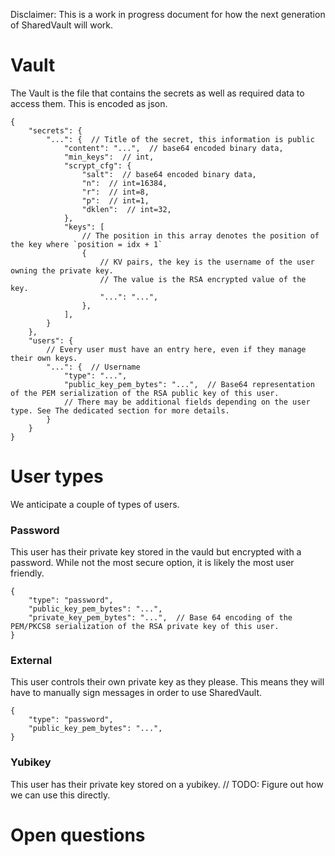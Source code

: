Disclaimer: This is a work in progress document for how the next generation of SharedVault will work.


# Vault

The Vault is the file that contains the secrets as well as required data to access them. This is encoded as json.

```jsonc
{
    "secrets": {
        "...": {  // Title of the secret, this information is public
            "content": "...",  // base64 encoded binary data,
            "min_keys":  // int,
            "scrypt_cfg": {
                "salt":  // base64 encoded binary data,
                "n":  // int=16384,
                "r":  // int=8,
                "p":  // int=1,
                "dklen":  // int=32,
            },
            "keys": [
                // The position in this array denotes the position of the key where `position = idx + 1`
                {
                    // KV pairs, the key is the username of the user owning the private key.
                    // The value is the RSA encrypted value of the key.
                    "...": "...",
                },
            ],
        }
    },
    "users": {
        // Every user must have an entry here, even if they manage their own keys.
        "...": {  // Username
            "type": "...",
            "public_key_pem_bytes": "...",  // Base64 representation of the PEM serialization of the RSA public key of this user.
            // There may be additional fields depending on the user type. See The dedicated section for more details.
        }
    }
}
```

# User types
We anticipate a couple of types of users.

### Password
This user has their private key stored in the vauld but encrypted with a password. While not the most secure option, it is likely the most user friendly.

```jsonc
{
    "type": "password",
    "public_key_pem_bytes": "...",
    "private_key_pem_bytes": "...",  // Base 64 encoding of the PEM/PKCS8 serialization of the RSA private key of this user.
}
```

### External
This user controls their own private key as they please. This means they will have to manually sign messages in order to use SharedVault.
```jsonc
{
    "type": "password",
    "public_key_pem_bytes": "...",
}
```

### Yubikey
This user has their private key stored on a yubikey.
// TODO: Figure out how we can use this directly.


# Open questions
